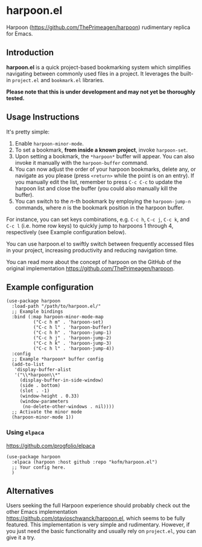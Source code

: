 # harpoon.el

Harpoon (<https://github.com/ThePrimeagen/harpoon>) rudimentary replica for Emacs.

## Introduction

**harpoon.el** is a quick project-based bookmarking system which simplifies navigating between commonly used files in a project. It leverages the built-in `project.el` and `bookmark.el` libraries.

**Please note that this is under development and may not yet be thoroughly tested.**

## Usage Instructions

It's pretty simple:

1. Enable `harpoon-minor-mode`.
2. To set a bookmark, **from inside a known project**, invoke `harpoon-set`.
3. Upon setting a bookmark, the `*harpoon*` buffer will appear. You can also invoke it manually with the `harpoon-buffer` command.
4. You can now adjust the order of your harpoon bookmarks, delete any, or navigate as you please (press `<return>` while the point is on an entry). If you manually edit the list, remember to press `C-c C-c` to update the harpoon list and close the buffer (you could also manually kill the buffer).
5. You can switch to the *n*-th bookmark by employing the `harpoon-jump-n` commands, where *n* is the bookmark position in the harpoon buffer.

For instance, you can set keys combinations, e.g. `C-c h`, `C-c j`, `C-c k`, and `C-c l` (i.e. home row keys) to quickly jump to harpoons 1 through 4, respectively (see Example configuration below).

You can use harpoon.el to swiftly switch between frequently accessed files in your project, increasing productivity and reducing navigation time.

You can read more about the concept of harpoon on the GitHub of the original implementation <https://github.com/ThePrimeagen/harpoon>.

## Example configuration

```emacs-lisp
(use-package harpoon
  :load-path "/path/to/harpoon.el/"
  ;; Example bindings
  :bind (:map harpoon-minor-mode-map
	      ("C-c h m" . 'harpoon-set)
	      ("C-c h l" . 'harpoon-buffer)
	      ("C-c h h" . 'harpoon-jump-1)
	      ("C-c h j" . 'harpoon-jump-2)
	      ("C-c h k" . 'harpoon-jump-3)
	      ("C-c h l" . 'harpoon-jump-4))
  :config
  ;; Example *harpoon* buffer config
  (add-to-list
   'display-buffer-alist
   '("\\*harpoon\\*"
     (display-buffer-in-side-window)
     (side . bottom)
     (slot . -1)
     (window-height . 0.33)
     (window-parameters
      (no-delete-other-windows . nil))))
  ;; Activate the minor mode
  (harpoon-minor-mode 1))
```

### Using `elpaca`

<https://github.com/progfolio/elpaca>

```emacs-lisp
(use-package harpoon
  :elpaca (harpoon :host github :repo "kofm/harpoon.el")
  ;; Your config here.
  )
```

## Alternatives

Users seeking the full Harpoon experience should probably check out the other Emacs implementation <https://github.com/otavioschwanck/harpoon.el>, which seems to be fully featured. This implementation is very simple and rudimentary. However, if you just need the basic functionality and usually rely on `project.el`, you can give it a try.
